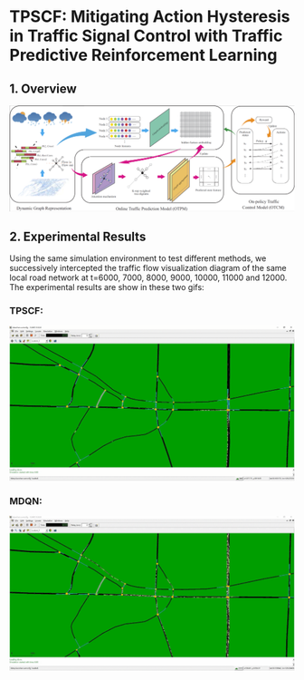TPSCF: Mitigating Action Hysteresis in Traffic Signal Control with Traffic Predictive Reinforcement Learning
==================================================

## 1. Overview

![framework](img/overview.png)


## 2. Experimental Results

Using the same simulation environment to test different methods, we successively intercepted the traffic flow visualization diagram of the same local road network at t=6000, 7000, 8000, 9000, 10000, 11000 and 12000.
The experimental results are show in these two gifs:

### TPSCF:

![image](img/TPSCF.gif)

### MDQN:

![image](img/Compare.gif)